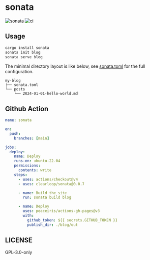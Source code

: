 # sonata

[![sonata][version-badge]][version-link]
[![ci][ci-badge]][ci-link]

## Usage

```bash
cargo install sonata
sonata init blog
sonata serve blog
```

The minimal directory layout is like below, see [sonata.toml](./blog/sonata.toml)
for the full configuration.

```
my-blog
├── sonata.toml
└── posts
    └── 2024-01-01-hello-world.md
```

## Github Action

```yaml
name: sonata

on:
  push:
    branches: [main]

jobs:
  deploy:
    name: Deploy
    runs-on: ubuntu-22.04
    permissions:
      contents: write
    steps:
      - uses: actions/checkout@v4
      - uses: clearloop/sonata@0.0.7

      - name: Build the site
        run: sonata build blog

      - name: Deploy
        uses: peaceiris/actions-gh-pages@v3
        with:
          github_token: ${{ secrets.GITHUB_TOKEN }}
          publish_dir: ./blog/out
```

## LICENSE

GPL-3.0-only

[version-badge]: https://img.shields.io/crates/v/sonata
[version-link]: https://docs.rs/sonata
[ci-badge]: https://img.shields.io/github/actions/workflow/status/clearloop/sonata/main.yml
[ci-link]: https://github.com/clearloop/sonata/actions/workflows/main.yml

